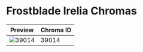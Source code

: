 # Frostblade Irelia Chromas

| Preview | Chroma ID |
|---------|-----------|
| ![39014](https://raw.communitydragon.org/latest/plugins/rcp-be-lol-game-data/global/default/v1/champion-chroma-images/39/39014.png) | 39014 |